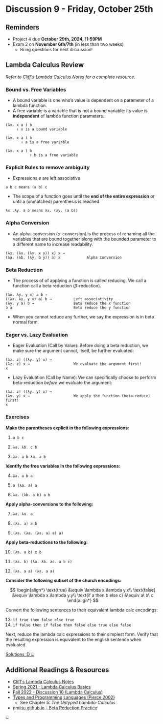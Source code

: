 # Discussion 9 - Friday, October 25th

## Reminders

- Project 4 due **October 29th, 2024, 11:59PM**
- Exam 2 on **November 6th/7th** (in less than two weeks)
    - Bring questions for next discussion!

## Lambda Calculus Review
*Refer to [Cliff's Lambda Calculus Notes](https://bakalian.cs.umd.edu/assets/notes/lambdacalc.pdf) for a complete resource.*

### Bound vs. Free Variables
- A bound variable is one who’s value is dependent on a parameter of
a lambda function.
- A free variable is a variable that is not a bound variable: its value is **independent** of lambda function parameters.
```
(λx. x a ) b
     ↑ x is a bound variable
     
(λx. x a ) b
       ↑ a is a free variable
       
(λx. x a ) b
           ↑ b is a free variable
```

### Explicit Rules to remove ambiguity
- Expressions $e$ are left associative
```
a b c means (a b) c
```
- The scope of a function goes until the **end of the entire expression** or until a (unmatched) parenthesis is reached
```
λx .λy. a b means λx. (λy. (a b))
```

### Alpha Conversion
- An alpha-conversion ($\alpha$-conversion) is the process of renaming all the variables that are bound together along with the bounded parameter to a different name to increase readability.
```
(λx. (λx. (λy. x y)) x) x → 
(λa. (λb. (λy. b y)) a) x            Alpha Conversion
```

### Beta Reduction
- The process of of applying a function is called reducing. We call a function call a beta reduction ($\beta$-reduction).
```
(λx. λy. y x) a b →
((λx. λy. y x) a) b →          Left associativity
(λy. y a) b →                  Beta reduce the x function
b a                            Beta reduce the y function
```
- When you cannot reduce any further, we say the expression is in beta normal form.

### Eager vs. Lazy Evaluation
- Eager Evaluation (Call by Value): Before doing a beta reduction, we make sure the argument cannot, itself, be further evaluated:

```
(λz. z) ((λy. y) x) →          
(λz. z) x →                    We evaluate the argument first!
x
```

- Lazy Evaluation (Call by Name): We can specifically choose to perform beta-reduction _before_ we evaluate the argument:

```
(λz. z) ((λy. y) x) →
(λy. y) x →                    We apply the function (beta-reduce) first!
x
```

### Exercises

**Make the parentheses explicit in the following expressions:**

1. `a b c`

2. `λa. λb. c b`

3. `λa. a b λa. a b`

**Identify the free variables in the following expressions:**

4. `λa. a b a`

5. `a (λa. a) a`

6. `λa. (λb. a b) a b`

**Apply alpha-conversions to the following:**

7. `λa. λa. a`

8. `(λa. a) a b`

9. `(λa. (λa. (λa. a) a) a)`

**Apply beta-reductions to the following:**

10. `(λa. a b) x b`

11. `(λa. b) (λa. λb. λc. a b c)`

12. `(λa. a a) (λa. a a)`

**Consider the following subset of the church encodings:**

$$
\begin{align*}
\text{true} &\equiv \lambda x.\lambda y.x\\
\text{false} &\equiv \lambda x.\lambda y.y\\
\text{if a then b else c} &\equiv a\ b\ c
\end{align*}
$$

Convert the following sentences to their equivalent lambda calc encodings:

13. `if true then false else true`
14. `if false then if false then false else true else false`

Next, reduce the lambda calc expressions to their simplest form. Verify that the resulting expression is equivalent to the english sentence when evaluated.

[Solutions :D ඞ](https://github.com/cmsc330fall24/fall2024/blob/main/discussions/d9_lambda_calc/SOLUTIONS.md)

## Additional Readings & Resources
- [Cliff's Lambda Calculus Notes](https://bakalian.cs.umd.edu/assets/notes/lambdacalc.pdf)
- [Spring 2021 - Lambda Calculus Basics](https://www.cs.umd.edu/class/spring2021/cmsc330/lectures/24-lambda-calc-1.pdf)
- [Fall 2022 - Discussion 10 (Lambda Calculus)](https://github.com/umd-cmsc330/fall2022/tree/main/discussions/discussion10#lambda-calculus)
- [Types and Programming Languages (Pierce 2002)](https://www.cs.sjtu.edu.cn/~kzhu/cs383/Pierce_Types_Programming_Languages.pdf)
  - See Chapter 5: _The Untyped Lambda-Calculus_
- [nmittu.github.io - Beta Reduction Practice](https://nmittu.github.io/330-problem-generator/beta_reduction.html)

ඞ
